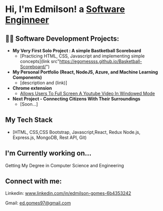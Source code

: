 <h1>Hi, I'm Edmilson! a <a href="https://www.linkedin.com/in/edmilson-gomes-6b4353242/">Software Enginneer </a><br/></h1>

<h2>👨‍💻 Software Development Projects:</h2>

- <b>My Very First Solo Project : A simple Bastketball Scoreboard</b>
  - [Practicing HTML, CSS, Javascript and implementing simple concepts](link src"https://egomessss.github.io/Basketball-Scoreboard/")
- <b>My Personal Portfolio (React, NodeJS, Azure, and Machine Learning Components)</b>
  - [description and (link)]</b></i>
- <b>Chrome extension</b>
  - [Allows Users To Full Screen A Youtube Video In Windowed Mode](https://github.com/joshmadakor1/Sentinel-Lab)
- <b>Next Project - Connecting Citizens With Their Surroundings</b>
  - [Soon...]
  
<h2>My Tech Stack</h2>

- [HTML, CSS,CSS Bootstrap, Javascript,React, Redux Node.js, Express.js, MongoDB, Rest API, Git)

<h2>I'm Currently working on...</h2>
Getting My Degree in Computer Science and Engineering

<h2> Connect with me:</h2>

Linkedin:
www.linkedin.com/in/edmilson-gomes-6b4353242

Gmail:
ed.gomes97@gmail.com


